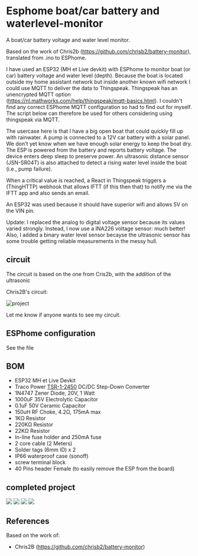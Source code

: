 # Esphome boat/car battery and waterlevel-monitor
A boat/car battery voltage and water level monitor.

Based on the work of Chris2b (https://github.com/chrisb2/battery-monitor), translated from .ino to ESPhome. 

I have used an ESP32 (MH et Live devkit) with ESPhome to monitor boat (or car) battery voltage and water level (depth). Because the boat is located outside my home assistant network but inside another known wifi network I could use MQTT to deliver the data to Thingspeak. Thingspeak has an unencrypted MQTT option (https://nl.mathworks.com/help/thingspeak/mqtt-basics.html). I couldn't find any correct ESPhome MQTT configuration so had to find out for myself. The script below can therefore be used for others considering using thingspeak via MQTT.

The usercase here is that I have a big open boat that could quickly fill up with rainwater. A pump is connected to a 12V car battery with a solar panel. We don't yet know when we have enough solar energy to keep the boat dry. The ESP is powered from the battery and reports battery voltage. The device enters deep sleep to preserve power. An ultrasonic distance sensor (JSN-SR04T) is also attached to detect a rising water level inside the boat (i.e., pump failure).

When a critical value is reached, a React in Thingspeak triggers a (ThingHTTP) webhook that allows IFTT (if this then that) to notify me via the IFTT app and also sends an email.

An ESP32 was used because it should have superior wifi and allows 5V on the VIN pin.

Update: I replaced the analog to digital voltage sensor because its values varied strongly. Instead, I now use a INA226 voltage sensor: much better! Also, I added a binary water level sensor becayse the ultrasonic sensor has some trouble getting reliable measurements in the messy hull.

## circuit
The circuit is based on the one from Cris2b, with the addition of the ultrasonic

Chris2B's circuit:

![project](battery-monitor%20circuit%20Chris2B.png?raw=true "Circuit")


Let me know if anyone wants to see my circuit.

## ESPhome configuration

See the file

## BOM

* ESP32 MH et Live Devkit
* Traco Power [TSR-1-2450](docs/tsr1.pdf) DC/DC Step-Down Converter
* 1N4747 Zener Diode, 20V, 1 Watt
* 1000uF 35V Electrolytic Capacitor
* 0.1uF 50V Ceramic Capacitor
* 150uH RF Choke, 4.2&Omega;, 175mA max
* 1K&Omega; Resistor
* 220K&Omega; Resistor
* 22K&Omega; Resistor
* In-line fuse holder and 250mA fuse
* 2 core cable (2 Meters)
* Solder tags (6mm ID) x 2
* IP66 waterproof case (sonoff)
* screw terminal block
* 40 Pins header Female (to easily remove the ESP from the board)


## completed project

![](https://github.com/ESPmonster/Esphome-boat-battery-and-waterlevel-monitor/raw/main/20210306_152855.jpg?v=4&s=400)
![](https://github.com/ESPmonster/Esphome-boat-battery-and-waterlevel-monitor/raw/main/20210306_152841.jpg?v=4&s=400)
![](https://github.com/ESPmonster/Esphome-boat-battery-and-waterlevel-monitor/raw/main/20210306_153557.jpg?v=4&s=400)
![](https://github.com/ESPmonster/Esphome-boat-battery-and-waterlevel-monitor/raw/main/20210306_153755.jpg?v=4&s=400)
## References

Based on the work of:
* Chris2B (https://github.com/chrisb2/battery-monitor)
